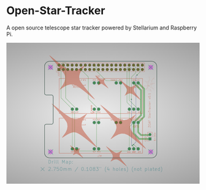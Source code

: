 # Open-Star-Tracker
A open source telescope star tracker powered by Stellarium and Raspberry Pi.


![](/media/capture.png "v0.1")
